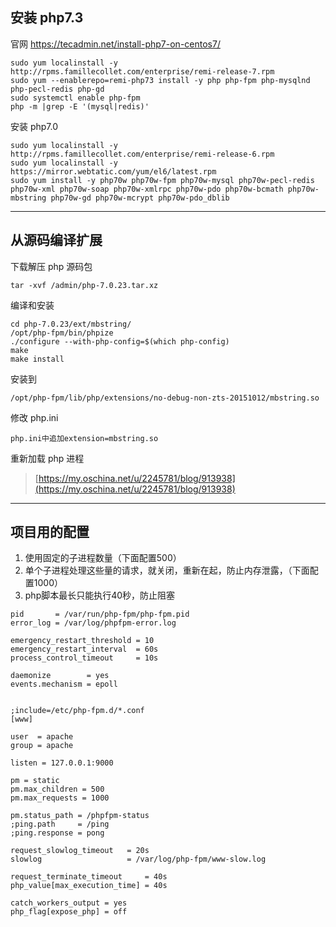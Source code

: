 



## 安装 php7.3

官网 <https://tecadmin.net/install-php7-on-centos7/>

```shell
sudo yum localinstall -y http://rpms.famillecollet.com/enterprise/remi-release-7.rpm
sudo yum --enablerepo=remi-php73 install -y php php-fpm php-mysqlnd php-pecl-redis php-gd
sudo systemctl enable php-fpm
php -m |grep -E '(mysql|redis)'
```

安装 php7.0

```shell
sudo yum localinstall -y http://rpms.famillecollet.com/enterprise/remi-release-6.rpm
sudo yum localinstall -y https://mirror.webtatic.com/yum/el6/latest.rpm
sudo yum install -y php70w php70w-fpm php70w-mysql php70w-pecl-redis php70w-xml php70w-soap php70w-xmlrpc php70w-pdo php70w-bcmath php70w-mbstring php70w-gd php70w-mcrypt php70w-pdo_dblib 
```





---





## 从源码编译扩展

下载解压 php 源码包

```shell
tar -xvf /admin/php-7.0.23.tar.xz
```

编译和安装

```shell
cd php-7.0.23/ext/mbstring/
/opt/php-fpm/bin/phpize
./configure --with-php-config=$(which php-config)
make
make install
```

安装到

```
/opt/php-fpm/lib/php/extensions/no-debug-non-zts-20151012/mbstring.so
```

修改 php.ini

```
php.ini中追加extension=mbstring.so
```

重新加载 php 进程

> [https://my.oschina.net/u/2245781/blog/913938](https://my.oschina.net/u/2245781/blog/913938)





---





## 项目用的配置

1. 使用固定的子进程数量（下面配置500）
2. 单个子进程处理这些量的请求，就关闭，重新在起，防止内存泄露，（下面配置1000）
3. php脚本最长只能执行40秒，防止阻塞

```
pid       = /var/run/php-fpm/php-fpm.pid
error_log = /var/log/phpfpm-error.log

emergency_restart_threshold = 10
emergency_restart_interval  = 60s
process_control_timeout     = 10s

daemonize        = yes
events.mechanism = epoll


;include=/etc/php-fpm.d/*.conf
[www]

user  = apache
group = apache

listen = 127.0.0.1:9000

pm = static
pm.max_children = 500
pm.max_requests = 1000

pm.status_path = /phpfpm-status
;ping.path     = /ping
;ping.response = pong

request_slowlog_timeout   = 20s
slowlog                   = /var/log/php-fpm/www-slow.log

request_terminate_timeout     = 40s
php_value[max_execution_time] = 40s

catch_workers_output = yes
php_flag[expose_php] = off
```
